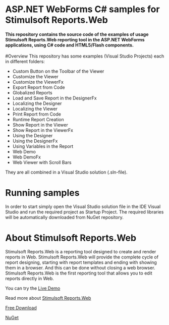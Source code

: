 # ASP.NET WebForms C# samples for Stimulsoft Reports.Web

#### This repository contains the source code of the examples of usage Stimulsoft Reports.Web reporting tool in the ASP.NET WebForms applications, using C# code and HTML5/Flash components.

#Overview
This repository has some examples (Visual Studio Projects) each in different folders:
* Custom Button on the Toolbar of the Viewer
* Customize the Viewer
* Customize the ViewerFx
* Export Report from Code
* Globalized Reports
* Load and Save Report in the DesignerFx
* Localizing the Designer
* Localizing the Viewer
* Print Report from Code
* Runtime Report Creation
* Show Report in the Viewer
* Show Report in the ViewerFx
* Using the Designer
* Using the DesignerFx
* Using Variables in the Report
* Web Demo
* Web DemoFx
* Web Viewer with Scroll Bars


They are all combined in a Visual Studio solution (.sln-file).

# Running samples
In order to start simply open the Visual Studio solution file in the IDE Visual Studio and run the required project as Startup Project. The required libraries will be automatically downloaded from NuGet repository.

# About Stimulsoft Reports.Web
Stimulsoft Reports.Web is a reporting tool designed to create and render reports in Web. Stimulsoft Reports.Web will provide the complete cycle of report designing, starting with report templates and ending with showing them in a browser. And this can be done without closing a web browser. Stimulsoft Reports.Web is the first reporting tool that allows you to edit reports directly in Web.

You can try the [Live Demo](http://demo.stimulsoft.com)

Read more about [Stimulsoft Reports.Web](https://www.stimulsoft.com/en/products/reports-web)

[Free Download](https://www.stimulsoft.com/en/downloads/reports-web)

[NuGet](https://www.nuget.org/packages/Stimulsoft.Reports.Web)
